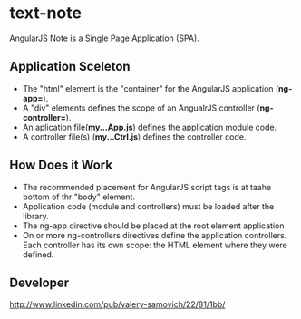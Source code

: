 text-note
=========

AngularJS Note is a Single Page Application (SPA).

Application Sceleton
--------------------

 - The "html" element is the "container" for the AngularJS application (**ng-app=**).
 - A "div" elements defines the scope of an AngualrJS controller (**ng-controller=**).
 - An aplication file(**my...App.js**) defines the application module code.
 - A controller file(s) (**my...Ctrl.js**) defines the controller code.

How Does it Work
----------------

 - The recommended placement for AngularJS script tags is at taahe bottom of thr "body" element.
 - Application code (module and controllers) must be loaded after the library.
 - The ng-app directive should be placed at the root element application
 - On or more ng-controllers directives define the application controllers. Each controller has its own scope: the HTML element where they were defined.

Developer
---------

http://www.linkedin.com/pub/valery-samovich/22/81/1bb/


